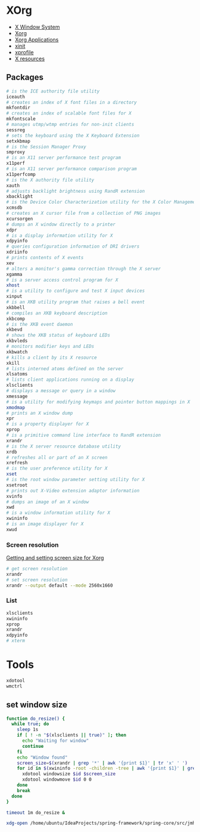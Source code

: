 # XOrg

- [X Window System](https://en.wikipedia.org/wiki/X_Window_System)
- [Xorg](https://wiki.archlinux.org/title/Xorg)
- [Xorg Applications](https://www.linuxfromscratch.org/blfs/view/svn/x/x7app.html)
- [xinit](https://wiki.archlinux.org/title/Xinit)
- [xprofile](https://wiki.archlinux.org/title/Xprofile)
- [X resources](https://wiki.archlinux.org/title/X_resources)

## Packages

```bash
# is the ICE authority file utility
iceauth
# creates an index of X font files in a directory
mkfontdir
# creates an index of scalable font files for X
mkfontscale
# manages utmp/wtmp entries for non-init clients
sessreg
# sets the keyboard using the X Keyboard Extension
setxkbmap
# is the Session Manager Proxy
smproxy
# is an X11 server performance test program
x11perf
# is an X11 server performance comparison program
x11perfcomp
# is the X authority file utility
xauth
# adjusts backlight brightness using RandR extension
xbacklight
# is the Device Color Characterization utility for the X Color Management System
xcmsdb
# creates an X cursor file from a collection of PNG images
xcursorgen
# dumps an X window directly to a printer
xdpr
# is a display information utility for X
xdpyinfo
# queries configuration information of DRI drivers
xdriinfo
# prints contents of X events
xev
# alters a monitor's gamma correction through the X server
xgamma
# is a server access control program for X
xhost
# is a utility to configure and test X input devices
xinput
# is an XKB utility program that raises a bell event
xkbbell
# compiles an XKB keyboard description
xkbcomp
# is the XKB event daemon
xkbevd
# shows the XKB status of keyboard LEDs
xkbvleds
# monitors modifier keys and LEDs
xkbwatch
# kills a client by its X resource
xkill
# lists interned atoms defined on the server
xlsatoms
# lists client applications running on a display
xlsclients
# displays a message or query in a window
xmessage
# is a utility for modifying keymaps and pointer button mappings in X
xmodmap
# prints an X window dump
xpr
# is a property displayer for X
xprop
# is a primitive command line interface to RandR extension
xrandr
# is the X server resource database utility
xrdb
# refreshes all or part of an X screen
xrefresh
# is the user preference utility for X
xset
# is the root window parameter setting utility for X
xsetroot
# prints out X-Video extension adaptor information
xvinfo
# dumps an image of an X window
xwd
# is a window information utility for X
xwininfo
# is an image displayer for X
xwud
```

### Screen resolution

[Getting and setting screen size for Xorg](https://unix.stackexchange.com/questions/2672/getting-and-setting-screen-size-for-xorg)

```bash
# get screen resolution
xrandr 
# set screen resolution
xrandr --output default --mode 2560x1660
```

### List

```bash
xlsclients
xwininfo
xprop
xrandr
xdpyinfo
# xterm
```

# Tools

```bash
xdotool
wmctrl
```

## set window size

```bash
function do_resize() {
  while true; do
    sleep 1s
    if [ ! -n "$(xlsclients || true)" ]; then
      echo "Waiting for window"
      continue
    fi
    echo "Window found"
    screen_size=$(xrandr | grep '*' | awk '{print $1}' | tr 'x' ' ')
    for id in $(xwininfo -root -children -tree | awk '{print $1}' | grep '0x'); do
      xdotool windowsize $id $screen_size
      xdotool windowmove $id 0 0
    done
    break
  done
}

timeout 1m do_resize &

xdg-open /home/ubuntu/IdeaProjects/spring-framework/spring-core/src/jmh/java/org/springframework/core/codec/StringDecoderBenchmark.java
```
